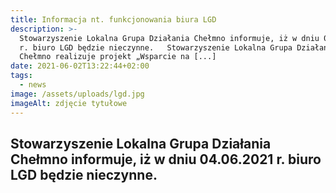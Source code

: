 ```yaml
---
title: Informacja nt. funkcjonowania biura LGD
description: >-
  Stowarzyszenie Lokalna Grupa Działania Chełmno informuje, iż w dniu 04.06.2021
  r. biuro LGD będzie nieczynne.   Stowarzyszenie Lokalna Grupa Działania
  Chełmno realizuje projekt „Wsparcie na [...]
date: 2021-06-02T13:22:44+02:00
tags:
  - news
image: /assets/uploads/lgd.jpg
imageAlt: zdjęcie tytułowe
---
```

## Stowarzyszenie Lokalna Grupa Działania Chełmno informuje, iż w dniu 04.06.2021 r. biuro LGD będzie nieczynne.
